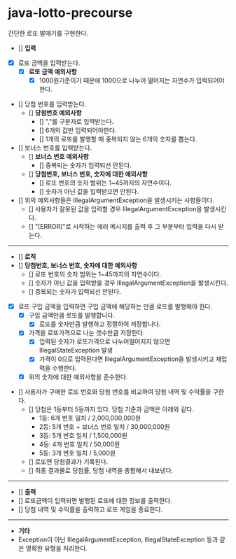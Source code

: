 # java-lotto-precourse
간단한 로또 발매기를 구현한다.

- [] **입력**
- [X] 로또 금액을 입력받는다.
  - [X] **로또 금액 예외사항**
    - [X] 1000원기준이기 때문에 1000으로 나누어 떨어지는 자연수가 입력되어야한다.
- [] 당첨 번호를 입력받는다.
  - [] **당첨번호 예외사항**
    - [] ","를 구분자로 입력받는다.
    - [] 6개의 값만 입력되어야한다.
    - [] 1개의 로또를 발행할 때 중복되지 않는 6개의 숫자를 뽑는다.
- [] 보너스 번호를 입력받는다.
  - [] **보너스 번호 예외사항**
    - [] 중복되는 숫자가 입력되선 안된다.
  - [] **당첨번호, 보너스 번호, 숫자에 대한 예외사항**
    - [] 로또 번호의 숫자 범위는 1~45까지의 자연수이다.
    - [] 숫자가 아닌 값을 입력받으면 안된다.
- [] 위의 예외사항들은 IllegalArgumentException을 발생시키는 사항들이다.
  - [] 사용자가 잘못된 값을 입력할 경우 IllegalArgumentException을 발생시킨다.
  - [] "[ERROR]"로 시작하는 에러 메시지를 출력 후 그 부분부터 입력을 다시 받는다.
---
- [] **로직**
- [] **당첨번호, 보너스 번호, 숫자에 대한 예외사항**
  - [] 로또 번호의 숫자 범위는 1~45까지의 자연수이다.
  - [] 숫자가 아닌 값을 입력받을 경우 IllegalArgumentException을 발생시킨다.
  - [] 중복되는 숫자가 입력되선 안된다.
- [X] 로또 구입 금액을 입력하면 구입 금액에 해당하는 만큼 로또를 발행해야 한다.
  - [X] 구입 금액만큼 로또를 발행합니다.
    - [X] 로또를 숫자만큼 발행하고 정렬하여 저장합니다.
  - [X] 가격을 로또가격으로 나눈 갯수만큼 저장한다.
    - [X] 입력된 숫자가 로또가격으로 나누어떨어지지 않으면 IllegalStateException 발생
    - [X] 가격이 0으로 입력된다면 IllegalArgumentException을 발생시키고 재입력을 수행한다.
  - [X] 위의 숫자에 대한 예외사항을 준수한다.
- [] 사용자가 구매한 로또 번호와 당첨 번호를 비교하여 당첨 내역 및 수익률을 구한다.
  - [] 당첨은 1등부터 5등까지 있다. 당첨 기준과 금액은 아래와 같다.
    - 1등: 6개 번호 일치 / 2,000,000,000원
    - 2등: 5개 번호 + 보너스 번호 일치 / 30,000,000원
    - 3등: 5개 번호 일치 / 1,500,000원
    - 4등: 4개 번호 일치 / 50,000원
    - 5등: 3개 번호 일치 / 5,000원
  - [] 로또엔 당첨결과가 기록된다.
  - [] 최종 결과물로 당첨률, 당첨 내역을 총합해서 내보낸다.

---
- [] **출력**
- [] 로또금액이 입력되면 발행된 로또에 대한 정보를 출력한다.
- [] 당첨 내역 및 수익률을 출력하고 로또 게임을 종료한다.
---
- **기타**
- Exception이 아닌 IllegalArgumentException, IllegalStateException 등과 같은 명확한 유형을 처리한다.